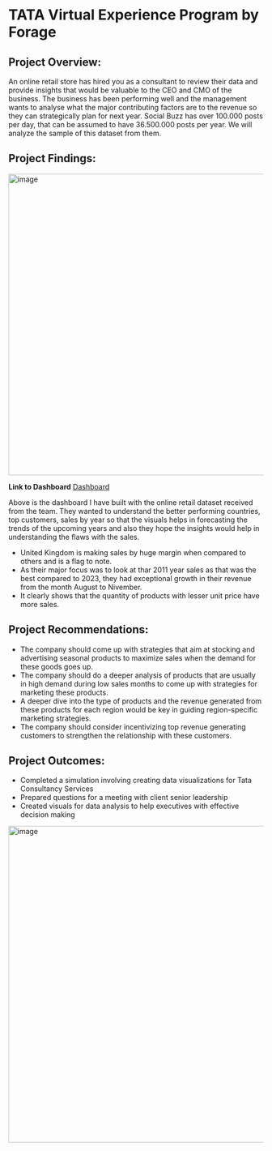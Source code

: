 # **TATA Virtual Experience Program by Forage**

## **Project Overview:**

An online retail store has hired you as a consultant to review their data and provide insights that would be valuable to the CEO and CMO of the business. The business has been performing well and the management wants to analyse what the major contributing factors are to the revenue so they can strategically plan for next year.
Social Buzz has over 100.000 posts per day, that can be assumed to have 36.500.000 posts per year. We will analyze the sample of this dataset from them.

## **Project Findings:**
<img width="595" alt="image" src="https://github.com/Gnpavan/TATA_Forage_Virtual_Internsjip_Program/assets/89655397/df9d068b-2187-45b8-9d2b-2b06440f3895">

**Link to Dashboard** [Dashboard]([https://github.com/Gnpavan/TATA_Forage_Virtual_Internsjip_Program/tree/master/Task_3](https://github.com/Gnpavan/TATA_Forage_Virtual_Internsjip_Program/blob/master/Task_3/Empowering%20Businees%20by%20Data%20Visualization%20Analytics%20DB.pbix))

Above is the dashboard I have built with the online retail dataset received from the team. They wanted to understand the better performing countries, top customers, sales by year so that the visuals helps in forecasting the trends of the upcoming years and also they hope the insights would help in understanding the flaws with the sales.

- United Kingdom is making sales by huge margin when compared to others and is a flag to note.
- As their major focus was to look at thar 2011 year sales as that was the best compared to 2023, they had exceptional growth in their revenue from the month August to Nivember.
- It clearly shows that the quantity of products with lesser unit price have more sales.

## **Project Recommendations:**

- The company should come up with strategies that aim at stocking and advertising seasonal products to maximize sales when the demand for these goods goes up.
- The company should do a deeper analysis of products that are usually in high demand during low sales months to come up with strategies for marketing these products.
- A deeper dive into the type of products and the revenue generated from these products for each region would be key in guiding region-specific marketing strategies.
- The company should consider incentivizing top revenue generating customers to strengthen the relationship with these customers.

## **Project Outcomes:**

- Completed a simulation involving creating data visualizations for Tata Consultancy Services
- Prepared questions for a meeting with client senior leadership
- Created visuals for data analysis to help executives with effective decision making

<img width="625" alt="image" src="https://github.com/Gnpavan/TATA_Forage_Virtual_Internsjip_Program/assets/89655397/b3afe5aa-731f-414d-90a3-5c9f29ce214d">



